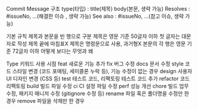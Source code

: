 Commit Message 구조 
    type(타입) : title(제목)
    body(본문, 생략 가능)
    Resolves : #issueNo, ...(해결한 이슈 , 생략 가능)
    See also : #issueNo, ...(참고 이슈, 생략 가능)

기본 규칙
    제목과 본문을 빈 행으로 구분
    제목은 영문 기준 50글자 이하
    첫 글자는 대문자로 작성
    제목 끝에 마침표X
    제목은 명령문으로 사용, 과거형X
    본문의 각 행은 영문 기준 72글자 이하
    어떻게 보다는 무엇과 왜

Type 키워드	사용 시점
    feat	새로운 기능 추가
    fix	    버그 수정
    docs	문서 수정
    style	코드 스타일 변경 (코드 포매팅, 세미콜론 누락 등), 기능 수정이 없는 경우
    design	사용자 UI 디자인 변경 (CSS 등)
    test	테스트 코드, 리팩토링 테스트 코드 추가
    refactor	코드 리팩토링
    build	빌드 파일 수정
    ci	    CI 설정 파일 수정
    perf	성능 개선
    chore	빌드 업무 수정, 패키지 매니저 수정 (gitignore 수정 등)
    rename	파일 혹은 폴더명을 수정만 한 경우
    remove	파일을 삭제만 한 경우